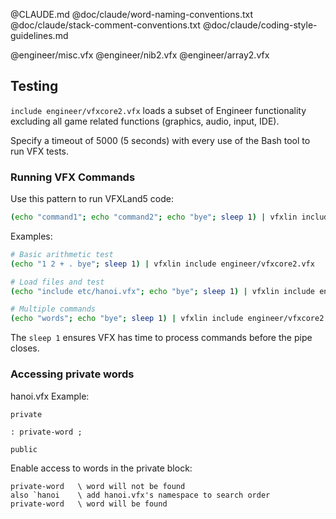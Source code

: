 @CLAUDE.md
@doc/claude/word-naming-conventions.txt
@doc/claude/stack-comment-conventions.txt
@doc/claude/coding-style-guidelines.md

@engineer/misc.vfx
@engineer/nib2.vfx
@engineer/array2.vfx

## Testing

`include engineer/vfxcore2.vfx` loads a subset of Engineer functionality excluding all game related functions (graphics, audio, input, IDE).

Specify a timeout of 5000 (5 seconds) with every use of the Bash tool to run VFX tests.

### Running VFX Commands

Use this pattern to run VFXLand5 code:

```bash
(echo "command1"; echo "command2"; echo "bye"; sleep 1) | vfxlin include engineer/vfxcore.vfx
```

Examples:
```bash
# Basic arithmetic test
(echo "1 2 + . bye"; sleep 1) | vfxlin include engineer/vfxcore2.vfx

# Load files and test
(echo "include etc/hanoi.vfx"; echo "bye"; sleep 1) | vfxlin include engineer/vfxcore2.vfx

# Multiple commands
(echo "words"; echo "bye"; sleep 1) | vfxlin include engineer/vfxcore2.vfx
```

The `sleep 1` ensures VFX has time to process commands before the pipe closes.

### Accessing private words

hanoi.vfx Example:

```forth
private

: private-word ;

public
```

Enable access to words in the private block:

```forth
private-word   \ word will not be found
also `hanoi    \ add hanoi.vfx's namespace to search order
private-word   \ word will be found
```
